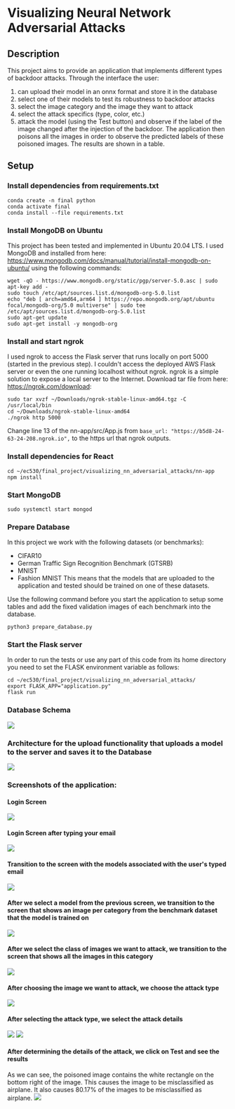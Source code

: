 # Visualizing Neural Network Adversarial Attacks

## Description
This project aims to provide an application that implements different types of backdoor attacks. Through the interface the user: 
1) can upload their model in an onnx format and store it in the database
2) select one of their models to test its robustness to backdoor attacks
3) select the image category and the image they want to attack
4) select the attack specifics (type, color, etc.)
5) attack the model (using the Test button) and observe if the label of the image changed after the injection of the backdoor. The application then poisons all the images in order to observe the predicted labels of these poisoned images. The results are shown in a table. 

## Setup
### Install dependencies from requirements.txt
```
conda create -n final python
conda activate final
conda install --file requirements.txt 
```

### Install MongoDB on Ubuntu
This project has been tested and implemented in Ubuntu 20.04 LTS. I used MongoDB and installed from here: https://www.mongodb.com/docs/manual/tutorial/install-mongodb-on-ubuntu/ using the following commands:
```
wget -qO - https://www.mongodb.org/static/pgp/server-5.0.asc | sudo apt-key add -
sudo touch /etc/apt/sources.list.d/mongodb-org-5.0.list
echo "deb [ arch=amd64,arm64 ] https://repo.mongodb.org/apt/ubuntu focal/mongodb-org/5.0 multiverse" | sudo tee /etc/apt/sources.list.d/mongodb-org-5.0.list
sudo apt-get update
sudo apt-get install -y mongodb-org
```
### Install and start ngrok
I used ngrok to access the Flask server that runs locally on port 5000 (started in the previous step). I couldn't access the deployed AWS Flask server or even the one running localhost without ngrok. ngrok is a simple solution to expose a local server to the Internet. Download tar file from here: https://ngrok.com/download:
```
sudo tar xvzf ~/Downloads/ngrok-stable-linux-amd64.tgz -C /usr/local/bin
cd ~/Downloads/ngrok-stable-linux-amd64
./ngrok http 5000
```
Change line 13 of the nn-app/src/App.js from 
`base_url: "https://b5d8-24-63-24-208.ngrok.io",` to the https url that ngrok outputs.

### Install dependencies for React
```
cd ~/ec530/final_project/visualizing_nn_adversarial_attacks/nn-app 
npm install
```
### Start MongoDB
```
sudo systemctl start mongod
```
### Prepare Database
In this project we work with the following datasets (or benchmarks):
- CIFAR10
- German Traffic Sign Recognition Benchmark (GTSRB)
- MNIST
- Fashion MNIST
This means that the models that are uploaded to the application and tested should be trained on one of these datasets.

Use the following command before you start the application to setup some tables and add the fixed validation images of each benchmark into the database.
```
python3 prepare_database.py
```

### Start the Flask server
In order to run the tests or use any part of this code from its home directory you need to set the FLASK environment variable as follows:
```
cd ~/ec530/final_project/visualizing_nn_adversarial_attacks/
export FLASK_APP="application.py"
flask run
```
### Database Schema
<img src="https://github.com/pkiourti/visualizing_nn_adversarial_attacks/blob/main/screenshots/db-schema.png">

### Architecture for the upload functionality that uploads a model to the server and saves it to the Database
<img src="https://github.com/pkiourti/visualizing_nn_adversarial_attacks/blob/main/screenshots/architecture-upload-functionality.png">

### Screenshots of the application:
#### Login Screen
<img src="https://github.com/pkiourti/visualizing_nn_adversarial_attacks/blob/main/screenshots/login.png">

#### Login Screen after typing your email
<img src="https://github.com/pkiourti/visualizing_nn_adversarial_attacks/blob/main/screenshots/login-data.png">

#### Transition to the screen with the models associated with the user's typed email
<img src="https://github.com/pkiourti/visualizing_nn_adversarial_attacks/blob/main/screenshots/models_table.png">

#### After we select a model from the previous screen, we transition to the screen that shows an image per category from the benchmark dataset that the model is trained on
<img src="https://github.com/pkiourti/visualizing_nn_adversarial_attacks/blob/main/screenshots/image_categories.png">

#### After we select the class of images we want to attack, we transition to the screen that shows all the images in this category
<img src="https://github.com/pkiourti/visualizing_nn_adversarial_attacks/blob/main/screenshots/images.png">

#### After choosing the image we want to attack, we choose the attack type
<img src="https://github.com/pkiourti/visualizing_nn_adversarial_attacks/blob/main/screenshots/attack-page.png">

#### After selecting the attack type, we select the attack details
<img src="https://github.com/pkiourti/visualizing_nn_adversarial_attacks/blob/main/screenshots/attack-page-form.png">
<img src="https://github.com/pkiourti/visualizing_nn_adversarial_attacks/blob/main/screenshots/attack-page-form-with-data.png">

#### After determining the details of the attack, we click on Test and see the results
As we can see, the poisoned image contains the white rectangle on the bottom right of the image. This causes the image to be misclassified as airplane. It also causes 80.17% of the images to be misclassified as airplane.
<img src="https://github.com/pkiourti/visualizing_nn_adversarial_attacks/blob/main/screenshots/results.png">
